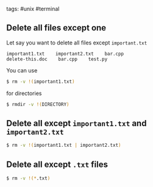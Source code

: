 tags: #unix #terminal

## Delete all files except one

Let say you want to delete all files except `important.txt`
```
important1.txt    important2.txt    bar.cpp    
delete-this.doc    bar.cpp    test.py
```

You can use
```sh
$ rm -v !(important1.txt)
```

for directories
```sh
$ rmdir -v !(DIRECTORY)
```

## Delete all except `important1.txt` and `important2.txt`

```sh
$ rm -v !(important1.txt | important2.txt)
```

## Delete all except `.txt` files

```sh
$ rm -v !(*.txt)
```
